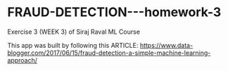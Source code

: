 # FRAUD-DETECTION---homework-3

Exercise 3 (WEEK 3) of Siraj Raval ML Course

This app was built by following this ARTICLE: https://www.data-blogger.com/2017/06/15/fraud-detection-a-simple-machine-learning-approach/
